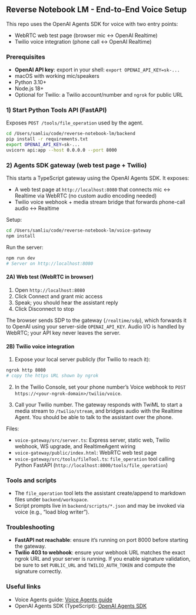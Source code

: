 ## Reverse Notebook LM - End-to-End Voice Setup

This repo uses the OpenAI Agents SDK for voice with two entry points:

- WebRTC web test page (browser mic ↔ OpenAI Realtime)
- Twilio voice integration (phone call ↔ OpenAI Realtime)

### Prerequisites

- **OpenAI API key**: export in your shell: `export OPENAI_API_KEY=sk-...`
- macOS with working mic/speakers
- Python 3.10+
- Node.js 18+
- Optional for Twilio: a Twilio account/number and `ngrok` for public URL

### 1) Start Python Tools API (FastAPI)

Exposes `POST /tools/file_operation` used by the agent.

```bash
cd /Users/samliu/code/reverse-notebook-lm/backend
pip install -r requirements.txt
export OPENAI_API_KEY=sk-...
uvicorn api:app --host 0.0.0.0 --port 8000
```

### 2) Agents SDK gateway (web test page + Twilio)

This starts a TypeScript gateway using the OpenAI Agents SDK. It exposes:

- A web test page at `http://localhost:8080` that connects mic ↔ Realtime via WebRTC (no custom audio encoding needed)
- Twilio voice webhook + media stream bridge that forwards phone-call audio ↔ Realtime

Setup:

```bash
cd /Users/samliu/code/reverse-notebook-lm/voice-gateway
npm install
```

Run the server:

```bash
npm run dev
# Server on http://localhost:8080
```

#### 2A) Web test (WebRTC in browser)

1. Open `http://localhost:8080`
2. Click Connect and grant mic access
3. Speak; you should hear the assistant reply
4. Click Disconnect to stop

The browser sends SDP to the gateway (`/realtime/sdp`), which forwards it to OpenAI using your server-side `OPENAI_API_KEY`. Audio I/O is handled by WebRTC; your API key never leaves the server.

#### 2B) Twilio voice integration

1. Expose your local server publicly (for Twilio to reach it):

```bash
ngrok http 8080
# copy the https URL shown by ngrok
```

2. In the Twilio Console, set your phone number’s Voice webhook to `POST https://<your-ngrok-domain>/twilio/voice`.

3. Call your Twilio number. The gateway responds with TwiML to start a media stream to `/twilio/stream`, and bridges audio with the Realtime Agent. You should be able to talk to the assistant over the phone.

Files:

- `voice-gateway/src/server.ts`: Express server, static web, Twilio webhook, WS upgrade, and RealtimeAgent wiring
- `voice-gateway/public/index.html`: WebRTC web test page
- `voice-gateway/src/tools/fileTool.ts`: `file_operation` tool calling Python FastAPI (`http://localhost:8000/tools/file_operation`)

### Tools and scripts

- The `file_operation` tool lets the assistant create/append to markdown files under `backend/workspace`.
- Script prompts live in `backend/scripts/*.json` and may be invoked via voice (e.g., “load blog writer”).

### Troubleshooting

- **FastAPI not reachable**: ensure it’s running on port 8000 before starting the gateway.
- **Twilio 403 to webhook**: ensure your webhook URL matches the exact ngrok URL and your server is running. If you enable signature validation, be sure to set `PUBLIC_URL` and `TWILIO_AUTH_TOKEN` and compute the signature correctly.

### Useful links

- Voice Agents guide: [Voice Agents guide](https://platform.openai.com/docs/guides/voice-agents?voice-agent-architecture=speech-to-speech)
- OpenAI Agents SDK (TypeScript): [OpenAI Agents SDK](https://openai.github.io/openai-agents-js/)



